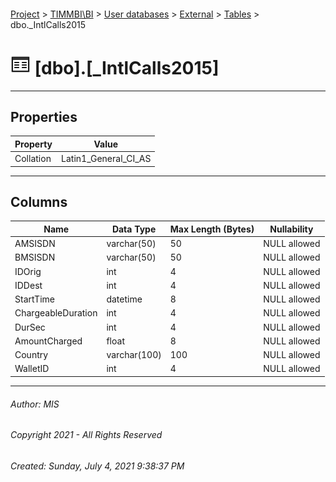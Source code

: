 #### 

[Project](../../../../index.md) > [TIMMBI\\BI](../../../index.md) > [User databases](../../index.md) > [External](../index.md) > [Tables](Tables.md) > dbo._IntlCalls2015

# ![Tables](../../../../Images/Table32.png) [dbo].[_IntlCalls2015]

---

## <a name="#properties"></a>Properties

| Property | Value |
|---|---|
| Collation | Latin1_General_CI_AS |


---

## <a name="#columns"></a>Columns

| Name | Data Type | Max Length (Bytes) | Nullability |
|---|---|---|---|
| AMSISDN | varchar(50) | 50 | NULL allowed |
| BMSISDN | varchar(50) | 50 | NULL allowed |
| IDOrig | int | 4 | NULL allowed |
| IDDest | int | 4 | NULL allowed |
| StartTime | datetime | 8 | NULL allowed |
| ChargeableDuration | int | 4 | NULL allowed |
| DurSec | int | 4 | NULL allowed |
| AmountCharged | float | 8 | NULL allowed |
| Country | varchar(100) | 100 | NULL allowed |
| WalletID | int | 4 | NULL allowed |


---

###### Author:  MIS

###### Copyright 2021 - All Rights Reserved

###### Created: Sunday, July 4, 2021 9:38:37 PM

